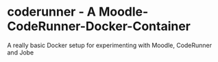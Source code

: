 # coderunner - A Moodle-CodeRunner-Docker-Container
A really basic Docker setup for experimenting with Moodle, CodeRunner and Jobe
